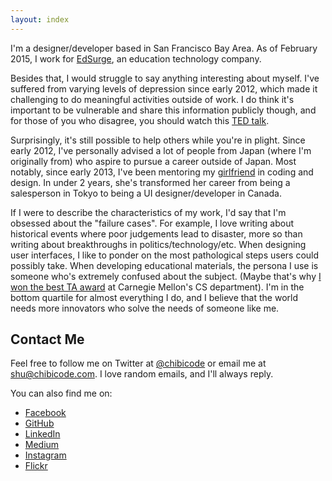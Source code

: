 ```yaml
---
layout: index
---
```


I'm a designer/developer based in San Francisco Bay Area. As of February 2015, I work for [EdSurge](http://edsurge.com), an education technology company.

Besides that, I would struggle to say anything interesting about myself. I've suffered from varying levels of depression since early 2012, which made it challenging to do meaningful activities outside of work. I do think it's important to be vulnerable and share this information publicly though, and for those of you who disagree, you should watch this [TED talk](http://www.ted.com/talks/kevin_breel_confessions_of_a_depressed_comic).

Surprisingly, it's still possible to help others while you're in plight. Since early 2012, I've personally advised a lot of people from Japan (where I'm originally from) who aspire to pursue a career outside of Japan. Most notably, since early 2013, I've been mentoring my [girlfriend](http://ellekasai.com/) in coding and design. In under 2 years, she's transformed her career from being a salesperson in Tokyo to being a UI designer/developer in Canada.

If I were to describe the characteristics of my work, I'd say that I'm obsessed about the "failure cases". For example, I love writing about historical events where poor judgements lead to disaster, more so than writing about breakthroughs in politics/technology/etc. When designing user interfaces, I like to ponder on the most pathological steps users could possibly take. When developing educational materials, the persona I use is someone who's extremely confused about the subject. (Maybe that's why [I won the best TA award](https://www.cs.cmu.edu/~scsfacts/uesugi.html) at Carnegie Mellon's CS department). I'm in the bottom quartile for almost everything I do, and I believe that the world needs more innovators who solve the needs of someone like me.

## Contact Me

Feel free to follow me on Twitter at [@chibicode](http://twitter.com/chibicode) or email me at [shu@chibicode.com](mailto:shu@chibicode.com). I love random emails, and I'll always reply.

You can also find me on:

- [Facebook](http://facebook.com/shu)
- [GitHub](http://github.com/chibicode)
- [LinkedIn](http://linkedin.com/in/chibicode)
- [Medium](http://medium.com/@chibicode)
- [Instagram](http://instagram.com/chibicode)
- [Flickr](https://www.flickr.com/photos/chibicode/sets)
